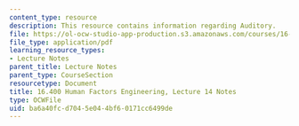 ```yaml
---
content_type: resource
description: This resource contains information regarding Auditory.
file: https://ol-ocw-studio-app-production.s3.amazonaws.com/courses/16-400-human-factors-engineering-fall-2011/ba6a40fcd7045e044bf60171cc6499de_MIT16_400F11_lec14.pdf
file_type: application/pdf
learning_resource_types:
- Lecture Notes
parent_title: Lecture Notes
parent_type: CourseSection
resourcetype: Document
title: 16.400 Human Factors Engineering, Lecture 14 Notes
type: OCWFile
uid: ba6a40fc-d704-5e04-4bf6-0171cc6499de
---
```

